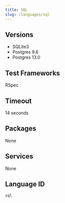 ```yaml
---
title: SQL
slug: /languages/sql
---
```


## Versions

- SQLite3
- Postgres 9.6
- Postgres 13.0

## Test Frameworks

RSpec

## Timeout

14 seconds

## Packages

None 

## Services

None

## Language ID

`sql`

